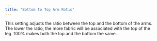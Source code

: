 ```yaml
---
title: "Bottom to Top Arm Ratio"
---
```


This setting adjusts the ratio between the top and the bottom of the arms.
The lower the ratio, the more fabric will be associated with the top of the leg.
100% makes both the top and the bottom the same.
